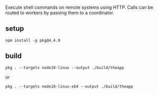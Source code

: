 Execute shell commands on remote systems using HTTP. Calls can be routed to workers by passing them to a coordinator.

## setup

    npm install -g pkg@4.4.9

## build

    pkg . --targets node10-linux --output ./build/theapp
or

    pkg . --targets node10-linux-x64 --output ./build/theapp
